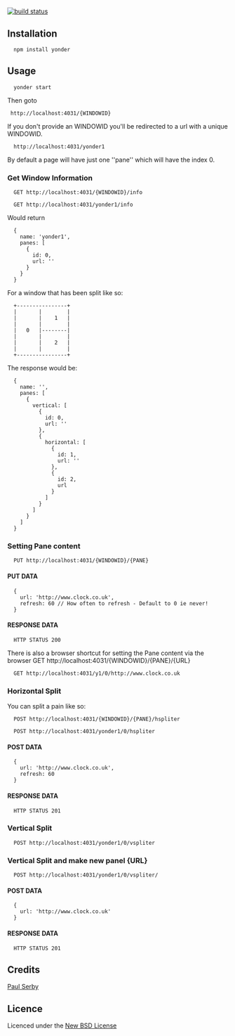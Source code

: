 #

[![build status](https://secure.travis-ci.org/serby/###.png)](http://travis-ci.org/serby/###)

## Installation

      npm install yonder

## Usage

      yonder start

Then goto

     http://localhost:4031/{WINDOWID}

If you don't provide an WINDOWID you'll be redirected to a url with a unique WINDOWID.

      http://localhost:4031/yonder1

By default a page will have just one ''pane'' which will have the index 0.

### Get Window Information

      GET http://localhost:4031/{WINDOWID}/info

      GET http://localhost:4031/yonder1/info

Would return

      {
        name: 'yonder1',
        panes: [
          {
            id: 0,
            url: ''
          }
        }
      }

For a window that has been split like so:

      +----------------+
      |       |        |
      |       |    1   |
      |       |        |
      |   0   |--------|
      |       |        |
      |       |    2   |
      |       |        |
      +----------------+

The response would be:

      {
        name: '',
        panes: [
          {
            vertical: [
              {
                id: 0,
                url: ''
              },
              {
                horizontal: [
                  {
                    id: 1,
                    url: ''
                  },
                  {
                    id: 2,
                    url
                  }
                ]
              }
            ]
          }
        ]
      }

### Setting Pane content
      PUT http://localhost:4031/{WINDOWID}/{PANE}

#### PUT DATA
      {
        url: 'http://www.clock.co.uk',
        refresh: 60 // How often to refresh - Default to 0 ie never!
      }

#### RESPONSE DATA
      HTTP STATUS 200

There is also a browser shortcut for setting the Pane content via the browser
      GET http://localhost:4031/{WINDOWID}/{PANE}/{URL}

      GET http://localhost:4031/y1/0/http://www.clock.co.uk

### Horizontal Split

You can split a pain like so:

      POST http://localhost:4031/{WINDOWID}/{PANE}/hspliter

      POST http://localhost:4031/yonder1/0/hspliter

#### POST DATA
      {
        url: 'http://www.clock.co.uk',
        refresh: 60
      }

#### RESPONSE DATA
      HTTP STATUS 201

### Vertical Split

      POST http://localhost:4031/yonder1/0/vspliter

### Vertical Split and make new panel {URL}

      POST http://localhost:4031/yonder1/0/vspliter/

#### POST DATA
      {
        url: 'http://www.clock.co.uk'
      }

#### RESPONSE DATA
      HTTP STATUS 201


## Credits
[Paul Serby](https://github.com/serby/)

## Licence
Licenced under the [New BSD License](http://opensource.org/licenses/bsd-license.php)
